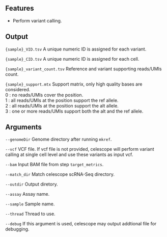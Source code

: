 ## Features
- Perform variant calling.

## Output

`{sample}_VID.tsv` A unique numeric ID is assigned for each variant.

`{sample}_CID.tsv` A unique numeric ID is assigned for each cell.

`{sample}_variant_count.tsv`  Reference and variant supporting reads/UMIs count.

`{sample}_support.mtx` Support matrix, only high quality bases are considered.   
0 : no reads/UMIs cover the position.  
1 : all reads/UMIs at the position support the ref allele.  
2 : all reads/UMIs at the position support the alt allele.  
3 : one or more reads/UMIs support both the alt and the ref allele.  


## Arguments
`--genomeDir` Genome directory after running `mkref`.

`--vcf` VCF file. If vcf file is not provided, celescope will perform variant calling at single cell level 
and use these variants as input vcf.

`--bam` Input BAM file from step `target_metrics`.

`--match_dir` Match celescope scRNA-Seq directory.

`--outdir` Output diretory.

`--assay` Assay name.

`--sample` Sample name.

`--thread` Thread to use.

`--debug` If this argument is used, celescope may output addtional file for debugging.


